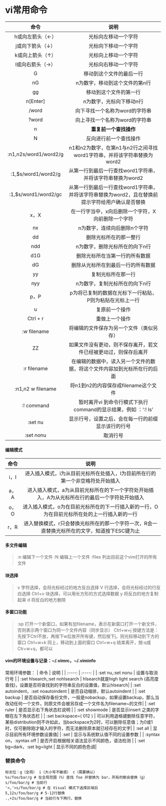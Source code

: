 # vi常用命令

|         命令          |                             说明                             |
| :-------------------: | :----------------------------------------------------------: |
|   h或向左箭头（←）    |                     光标向左移动一个字符                     |
|   j或向下箭头（↓）    |                     光标向下移动一个字符                     |
|   k或向上箭头（↑）    |                     光标向上移动一个字符                     |
|   l或向右箭头（→）    |                     光标向右移动一个字符                     |
|           G           |                   移动到这个文件的最后一行                   |
|          nG           |                n为数字，移动到这个文件的第n行                |
|          gg           |                    移动到这个文件的第一行                    |
|       n[Enter]        |                   n为数字，光标向下移动n行                   |
|         /word         |                向下寻找一个名称为word的字符串                |
|         ?word         |                向上寻找一个名称为word的字符串                |
|           n           |                    **重复前一个查找操作**                    |
|           N           |                    反向进行前一个查找操作                    |
| :n1,n2s/word1/word2/g | n1和n2为数字，在第n1与n2行之间寻找word1字符串，并将该字符串替换为word2 |
|  :1,$s/word1/word2/g  |  从第一行到最后一行查找word1字符串，并将该字符串替换为word2  |
| :1,$s/word1/word2/gc  | 从第一行到最后一行查找word1字符串，并将该字符串替换为word2，且在替换前提示字符给用户确认是否替换 |
|         x，X          |      在一行字当中，x向后删除一个字符，X向前删除一个字符      |
|          nx           |                 n为数字，连续向后删除n个字符                 |
|          dd           |                    删除光标所在的那一整行                    |
|          ndd          |                n为数字，删除光标所在的向下n行                |
| d1G	| 删除光标所在当第一行的所有数据 |
| dG | 删除从光标所在到最后一行的所有数据 |
| yy | 复制光标所在那一行 |
| nyy | n为数字，复制光标所在的向下n行 |
| p，P | p为将已复制的数据在光标下一行粘贴，P则为粘贴在光标上一行 |
| u | 复原前一个操作 |
| Ctrl + r | 重做上一个操作 |
| :w filename | 将编辑的文件保存为另一个文件（类似另存）|
| ZZ | 如果文件没有更动，则不保存离开，若文件已经被更动过，则保存后离开 |
| :r filename | 在编辑的数据中，读入另一个文件的数据，将这个文件内容加到光标所在行的后面 |
| :n1,n2 w filename | 将n1到n2的内容保存成filename这个文件 |
| :! command | 暂时离开vi 到命令行模式下执行command的显示结果，例如 ：‘:! ls’ |
| :set nu | 显示行号，设置之后，会在每一行的前缀显示该行的行号 |
| :set nonu |  取消行号 |

#### 编辑模式 
| 命令 | 说明 |
| :---: | :---:|
| i，I | 进入插入模式，i为从目前光标所在处插入，I为目前所在行的第一个非空格符处开始插入 |
| a，A | 进入插入模式，a为从目前光标所在的下一个字符处开始插入，A为从光标所在行的最后一个字符处开始插入 |
| o，O | 进入插入模式，o为在目前光标所在的下一行插入新的一行，O为在目前光标所在处的上一行插入新的一行 |
| r，R | 进入替换模式，r只会替换光标所在的那一个字符一次，R会一直替换光标所在的文字，知道按下ESC键为止|

#### 多文件编辑

> :n	编辑下一个文件
> :N	编辑上一个文件
> :files	列出目前这个vim打开的所有文件

#### 块选择

> v		字符选择，会将光标经过的地方反白选择
> V		行选择，会将光标经过的行反白选择
> Ctrl+v	块选择，可以用长方形的方式选择数据
> y		将反白的地方复制起来
> d		将反白的地方删除

#### 多窗口功能
> :sp		打开一个新窗口，如果有加filename，表示在新窗口打开一个新文件，否则表示两个窗口为同一个文件内容（同步显示）
> Ctrl+w+j		按键方法是：先按下Ctrl不放，再按下w后放开所有键，然后按下j，则光标移动到下方的窗口
> Ctrl+w+k		同上，移动到上面的窗口
> Ctrl+w+q		结束离开，按:q或Ctr+w+q，都可以

#### vim的环境设置与记录：~/.vimrc，~/.viminfo
常用环境参数：
| 命令 | 说明 |
| :----: | :----: |
| :set nu,:set nonu | 设置与取消行号 |
| :set hlsearch,:set nohlsearch | hlsearch就是high light search (高亮度查找)，设置是否将查找到的字符串反白的设置值，默认hlsearch|
| :set autoindent，:set noautoindent | 是否自动缩排，默认autoindent |
| :set backup | 是否自动保存备份文件，一般是nobackup，如果设置backup，那么当改动任何一个文件，则原文件会被另存成一个文件名为filename~的文件|
| :set ruler | 是否显示右下角状态栏说明 |
| :set showmode | 是否显示insert 之类的字眼在左下角状态栏 |
| :set backspace=( 012 ) | 可以利用退格键删除任意字符，某些distribution则不许如此，当backspace为2时，可以删除任意值；为0或1时，仅可删除刚才输入的字符，而无法删除原本就已经存在的文字|
| :set all | 显示目前所有环境参数设置值|
| :set | 显示与系统默认值不同的设置参数 |
| :syntax on，:syntax off | 是否开启根据相关语法显示不同颜色，语法检测 |
| :set bg=dark，:set bg=light | 显示不同的颜色色调|

### 替换命令

```shell
标志位：g（全局） i（大小写不敏感） c（需要确认）
%s/foo/bar/g # 在全局范围（%）查找 foo 并替换为 bar，所有的都会替换（g）
s/foo/bar/g # 当前行
'<,'>s/foo/bar/g # 在 Visual 模式下选择区域后
5,12s/foo/bar/g # 5-12行替换
.,+2s/foo/bar/g # 当前行与下两行，替换
```

